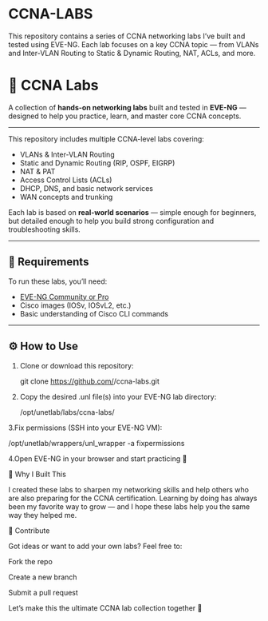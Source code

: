 # CCNA-LABS
This repository contains a series of CCNA networking labs I’ve built and tested using EVE-NG. Each lab focuses on a key CCNA topic — from VLANs and Inter-VLAN Routing to Static &amp; Dynamic Routing, NAT, ACLs, and more.  

# 🧠 CCNA Labs

A collection of **hands-on networking labs** built and tested in **EVE-NG** — designed to help you practice, learn, and master core CCNA concepts.

---

This repository includes multiple CCNA-level labs covering:
- VLANs & Inter-VLAN Routing  
- Static and Dynamic Routing (RIP, OSPF, EIGRP)  
- NAT & PAT  
- Access Control Lists (ACLs)  
- DHCP, DNS, and basic network services  
- WAN concepts and trunking  

Each lab is based on **real-world scenarios** — simple enough for beginners, but detailed enough to help you build strong configuration and troubleshooting skills.

---

## 🧩 Requirements

To run these labs, you’ll need:
- [EVE-NG Community or Pro](https://www.eve-ng.net)
- Cisco images (IOSv, IOSvL2, etc.)
- Basic understanding of Cisco CLI commands

---

## ⚙️ How to Use

1. Clone or download this repository:
   
   git clone https://github.com/<your-username>/ccna-labs.git


2. Copy the desired .unl file(s) into your EVE-NG lab directory:

   /opt/unetlab/labs/ccna-labs/


3.Fix permissions (SSH into your EVE-NG VM):

   /opt/unetlab/wrappers/unl_wrapper -a fixpermissions


4.Open EVE-NG in your browser and start practicing 🚀



🧠 Why I Built This

I created these labs to sharpen my networking skills and help others who are also preparing for the CCNA certification.
Learning by doing has always been my favorite way to grow — and I hope these labs help you the same way they helped me.

🤝 Contribute

Got ideas or want to add your own labs? Feel free to:

Fork the repo

Create a new branch

Submit a pull request

Let’s make this the ultimate CCNA lab collection together 💪

